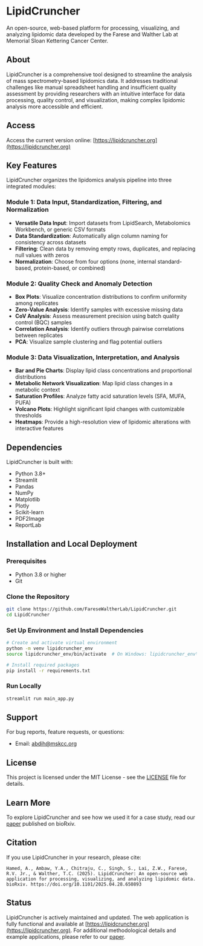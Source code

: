 # LipidCruncher
An open-source, web-based platform for processing, visualizing, and analyzing lipidomic data developed by the Farese and Walther Lab at Memorial Sloan Kettering Cancer Center.

## About
LipidCruncher is a comprehensive tool designed to streamline the analysis of mass spectrometry-based lipidomics data. It addresses traditional challenges like manual spreadsheet handling and insufficient quality assessment by providing researchers with an intuitive interface for data processing, quality control, and visualization, making complex lipidomic analysis more accessible and efficient.

## Access
Access the current version online: [https://lipidcruncher.org](https://lipidcruncher.org)

## Key Features
LipidCruncher organizes the lipidomics analysis pipeline into three integrated modules:

### Module 1: Data Input, Standardization, Filtering, and Normalization
* **Versatile Data Input**: Import datasets from LipidSearch, Metabolomics Workbench, or generic CSV formats
* **Data Standardization**: Automatically align column naming for consistency across datasets
* **Filtering**: Clean data by removing empty rows, duplicates, and replacing null values with zeros
* **Normalization**: Choose from four options (none, internal standard-based, protein-based, or combined)

### Module 2: Quality Check and Anomaly Detection
* **Box Plots**: Visualize concentration distributions to confirm uniformity among replicates
* **Zero-Value Analysis**: Identify samples with excessive missing data
* **CoV Analysis**: Assess measurement precision using batch quality control (BQC) samples
* **Correlation Analysis**: Identify outliers through pairwise correlations between replicates
* **PCA**: Visualize sample clustering and flag potential outliers

### Module 3: Data Visualization, Interpretation, and Analysis
* **Bar and Pie Charts**: Display lipid class concentrations and proportional distributions
* **Metabolic Network Visualization**: Map lipid class changes in a metabolic context
* **Saturation Profiles**: Analyze fatty acid saturation levels (SFA, MUFA, PUFA)
* **Volcano Plots**: Highlight significant lipid changes with customizable thresholds
* **Heatmaps**: Provide a high-resolution view of lipidomic alterations with interactive features

## Dependencies
LipidCruncher is built with:
* Python 3.8+
* Streamlit
* Pandas
* NumPy
* Matplotlib
* Plotly
* Scikit-learn
* PDF2Image
* ReportLab

## Installation and Local Deployment
### Prerequisites
* Python 3.8 or higher
* Git

### Clone the Repository
```bash
git clone https://github.com/FareseWaltherLab/LipidCruncher.git
cd LipidCruncher
```

### Set Up Environment and Install Dependencies
```bash
# Create and activate virtual environment
python -m venv lipidcruncher_env
source lipidcruncher_env/bin/activate  # On Windows: lipidcruncher_env\Scripts\activate

# Install required packages
pip install -r requirements.txt
```

### Run Locally
```bash
streamlit run main_app.py
```

## Support
For bug reports, feature requests, or questions:
- Email: abdih@mskcc.org

## License
This project is licensed under the MIT License - see the [LICENSE](LICENSE) file for details.

## Learn More
To explore LipidCruncher and see how we used it for a case study, read our [paper](https://www.biorxiv.org/content/10.1101/2025.04.28.650893v1) published on bioRxiv.

## Citation
If you use LipidCruncher in your research, please cite:
```
Hamed, A., Ambaw, Y.A., Chitraju, C., Singh, S., Lai, Z.W., Farese, R.V. Jr., & Walther, T.C. (2025). LipidCruncher: An open-source web application for processing, visualizing, and analyzing lipidomic data. bioRxiv. https://doi.org/10.1101/2025.04.28.650893
```

## Status
LipidCruncher is actively maintained and updated. The web application is fully functional and available at [https://lipidcruncher.org](https://lipidcruncher.org). For additional methodological details and example applications, please refer to our [paper](https://www.biorxiv.org/content/10.1101/2025.04.28.650893v1).